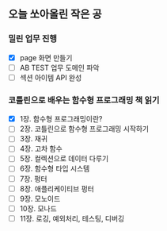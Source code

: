 ## 오늘 쏘아올린 작은 공

### 밀린 업무 진행
- [X] page 화면 만들기
- [ ] AB TEST 업무 도메인 파악
- [ ] 섹션 아이템 API 완성

### 코틀린으로 배우는 함수형 프로그래밍 책 읽기
- [X] 1장. 함수형 프로그래밍이란?
- [ ] 2장. 코틀린으로 함수형 프로그래밍 시작하기
- [ ] 3장. 재귀
- [ ] 4장. 고차 함수
- [ ] 5장. 컬렉션으로 데이터 다루기
- [ ] 6장. 함수형 타입 시스템
- [ ] 7장. 펑터
- [ ] 8장. 애플리케이티브 펑터
- [ ] 9장. 모노이드
- [ ] 10장. 모나드
- [ ] 11장. 로깅, 예외처리, 테스팅, 디버깅